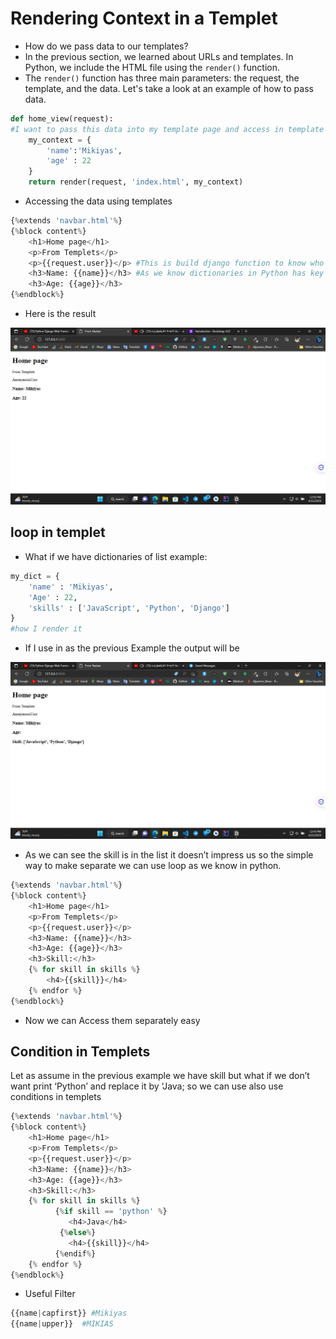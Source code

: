 # Rendering Context in a Templet

- How do we pass data to our templates?
- In the previous section, we learned about URLs and templates. In Python, we include the HTML file using the `render()` function.
- The `render()` function has three main parameters: the request, the template, and the data. Let's take a look at an example of how to pass data.

```python
def home_view(request):
#I want to pass this data into my template page and access in template page 
    my_context = {
        'name':'Mikiyas',
        'age' : 22
    }
    return render(request, 'index.html', my_context) 
```

- Accessing the data using templates

```python
{%extends 'navbar.html'%}
{%block content%}
    <h1>Home page</h1>
    <p>From Templets</p>
    <p>{{request.user}}</p> #This is build django function to know who is accessing
    <h3>Name: {{name}}</h3> #As we know dictionaries in Python has key and value so to get the value we should use the key name the we can get it
    <h3>Age: {{age}}</h3>
{%endblock%}
```

- Here is the result

![Untitled](Rendering%20Context%20in%20a%20Templet%208a6015e21b594ddfaeaa6c91d417ef45/Untitled.png)

## loop in templet

- What if we have dictionaries of list example:

```python
my_dict = {
    'name' : 'Mikiyas',
    'Age' : 22,
    'skills' : ['JavaScript', 'Python', 'Django']
}
#how I render it 
```

- If I use in as the previous Example the output will be

![Untitled](Rendering%20Context%20in%20a%20Templet%208a6015e21b594ddfaeaa6c91d417ef45/Untitled%201.png)

- As we can see the skill is in the list it doesn’t impress us so the simple way to make separate we can use loop as we know in python.

```python
{%extends 'navbar.html'%}
{%block content%}
    <h1>Home page</h1>
    <p>From Templets</p>
    <p>{{request.user}}</p>
    <h3>Name: {{name}}</h3>
    <h3>Age: {{age}}</h3>
    <h3>Skill:</h3>
    {% for skill in skills %}
        <h4>{{skill}}</h4>
    {% endfor %}
{%endblock%}
```

- Now we can Access them separately easy

## Condition in Templets

Let as assume in the previous example we have skill but what if we don’t want print  ‘Python’ and replace it by ‘Java; so we can use also use conditions in templets 

 

```python
{%extends 'navbar.html'%}
{%block content%}
    <h1>Home page</h1>
    <p>From Templets</p>
    <p>{{request.user}}</p>
    <h3>Name: {{name}}</h3>
    <h3>Age: {{age}}</h3>
    <h3>Skill:</h3>
    {% for skill in skills %}
          {%if skill == 'python' %}
             <h4>Java</h4>
           {%else%}       
             <h4>{{skill}}</h4>
          {%endif%}
    {% endfor %}
{%endblock%}
```

- Useful Filter

```python
{{name|capfirst}} #Mikiyas
{{name|upper}}  #MIKIAS
```